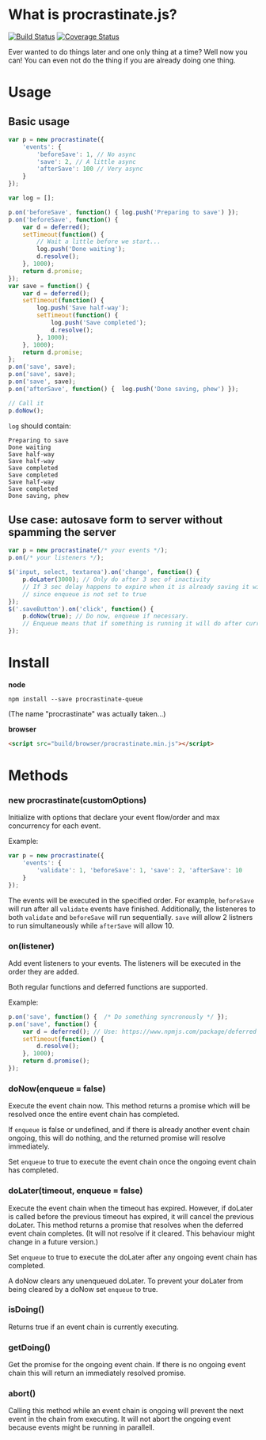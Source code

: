# What is procrastinate.js?

[![Build Status](https://travis-ci.org/mqchen/procrastinate.js.svg?branch=master)](https://travis-ci.org/mqchen/procrastinate.js)
[![Coverage Status](https://coveralls.io/repos/mqchen/procrastinate.js/badge.svg)](https://coveralls.io/r/mqchen/procrastinate.js)

Ever wanted to do things later and one only thing at a time? Well now you can! You can even not do the thing if you are already doing one thing.

# Usage

## Basic usage

```javascript
var p = new procrastinate({
	'events': {
		'beforeSave': 1, // No async
		'save': 2, // A little async
		'afterSave': 100 // Very async
	}
});

var log = [];

p.on('beforeSave', function() { log.push('Preparing to save') });
p.on('beforeSave', function() {
	var d = deferred();
	setTimeout(function() {
		// Wait a little before we start...
		log.push('Done waiting');
		d.resolve();
	}, 1000);
	return d.promise;
});
var save = function() {
	var d = deferred();
	setTimeout(function() {
		log.push('Save half-way');
		setTimeout(function() {
			log.push('Save completed');
			d.resolve();
		}, 1000);
	}, 1000);
	return d.promise;
};
p.on('save', save);
p.on('save', save);
p.on('save', save);
p.on('afterSave', function() {  log.push('Done saving, phew') });

// Call it
p.doNow();
```

`log` should contain:

    Preparing to save
    Done waiting
    Save half-way
    Save half-way
    Save completed
    Save completed
    Save half-way
    Save completed
    Done saving, phew

## Use case: autosave form to server without spamming the server

```javascript
var p = new procrastinate(/* your events */);
p.on(/* your listeners */);

$('input, select, textarea').on('change', function() {
	p.doLater(3000); // Only do after 3 sec of inactivity
	// If 3 sec delay happens to expire when it is already saving it will be ignored
	// since enqueue is not set to true
});
$('.saveButton').on('click', function() {
	p.doNow(true); // Do now, enqueue if necessary.
    // Enqueue means that if something is running it will do after current task is done
});
```

# Install

**node**

	npm install --save procrastinate-queue

(The name "procrastinate" was actually taken...)

**browser**
```html
<script src="build/browser/procrastinate.min.js"></script>
```

# Methods

### new procrastinate(customOptions)

Initialize with options that declare your event flow/order and max concurrency for each event.

Example:
```javascript
var p = new procrastinate({
	'events': {
    	'validate': 1, 'beforeSave': 1, 'save': 2, 'afterSave': 10
    }
});
```
The events will be executed in the specified order. For example, `beforeSave` will run after all `validate` events have finished. Additionally, the listeneres to both `validate` and `beforeSave` will run sequentially. `save` will allow 2 listners to run simultaneously while `afterSave` will allow 10.

### on(listener)

Add event listeners to your events. The listeners will be executed in the order they are added.

Both regular functions and deferred functions are supported.

Example:

```javascript
p.on('save', function() {  /* Do something syncronously */ });
p.on('save', function() {  
	var d = deferred(); // Use: https://www.npmjs.com/package/deferred
    setTimeout(function() {
    	d.resolve();
    }, 1000);
    return d.promise();
});
```

### doNow(enqueue = false)

Execute the event chain now. This method returns a promise which will be resolved once the entire event chain has completed.

If `enqueue` is false or undefined, and if there is already another event chain ongoing, this will do nothing, and the returned promise will resolve immediately.

Set `enqueue` to true to execute the event chain once the ongoing event chain has completed.

### doLater(timeout, enqueue = false)

Execute the event chain when the timeout has expired. However, if doLater is called before the previous timeout has expired, it will cancel the previous doLater. This method returns a promise that resolves when the deferred event chain completes. (It will not resolve if it cleared. This behaviour might change in a future version.)

Set `enqueue` to true to execute the doLater after any ongoing event chain has completed.

A doNow clears any unenqueued doLater. To prevent your doLater from being cleared by a doNow set `enqueue` to true.

### isDoing()

Returns true if an event chain is currently executing.

### getDoing()

Get the promise for the ongoing event chain. If there is no ongoing event chain this will return an immediately resolved promise.

### abort()

Calling this method while an event chain is ongoing will prevent the next event in the chain from executing. It will not abort the ongoing event because events might be running in parallell. 